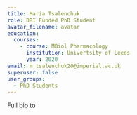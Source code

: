 ```yaml
---
title: Maria Tsalenchuk
role: DRI Funded PhD Student
avatar_filename: avatar
education:
  courses:
    - course: MBiol Pharmacology
      institution: Univertsity of Leeds
      year: 2020
email: m.tsalenchuk20@imperial.ac.uk
superuser: false
user_groups:
  - PhD Students
---
```

Full bio to